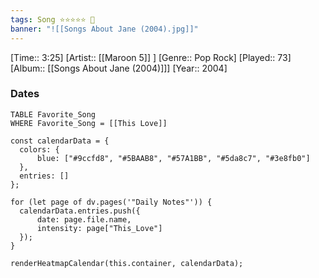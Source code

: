 ```yaml
---
tags: Song ⭐⭐⭐⭐⭐ 💛
banner: "![[Songs About Jane (2004).jpg]]"
---
```

[Time:: 3:25]
[Artist:: [[Maroon 5]] ]
[Genre:: Pop Rock]
[Played:: 73]
[Album:: [[Songs About Jane (2004)]]]
[Year:: 2004]
### Dates
````dataview
TABLE Favorite_Song
WHERE Favorite_Song = [[This Love]]
````

  ```dataviewjs
const calendarData = { 
	colors: { 
		blue: ["#9ccfd8", "#5BAAB8", "#57A1BB", "#5da8c7", "#3e8fb0"] 
	}, 
	entries: [] 
}; 

for (let page of dv.pages('"Daily Notes"')) { 
	calendarData.entries.push({ 
		date: page.file.name, 
		intensity: page["This_Love"]
	}); 
} 

renderHeatmapCalendar(this.container, calendarData);
```
